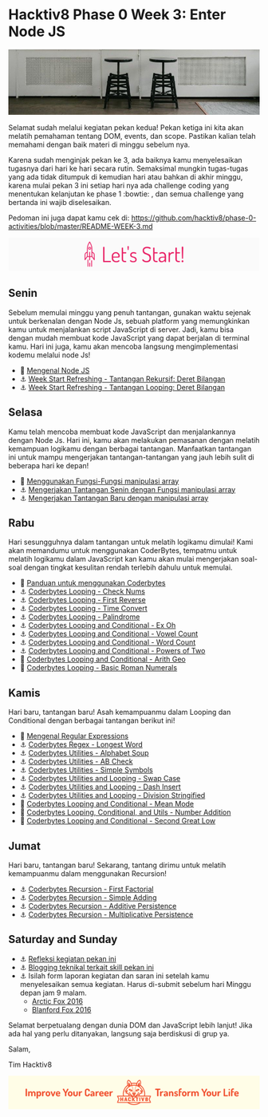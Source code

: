 # Hacktiv8 Phase 0 Week 3: Enter Node JS

![Header](assets/header-w3.jpg)

Selamat sudah melalui kegiatan pekan kedua! Pekan ketiga ini kita akan melatih pemahaman tentang DOM, events, dan scope. Pastikan kalian telah memahami dengan baik materi di minggu sebelum nya.

Karena sudah menginjak pekan ke 3, ada baiknya kamu menyelesaikan tugasnya dari hari ke hari secara rutin. Semaksimal mungkin tugas-tugas yang ada tidak ditumpuk di kemudian hari atau bahkan di akhir minggu, karena mulai pekan 3 ini setiap hari nya ada challenge coding yang menentukan kelanjutan ke phase 1 :bowtie: , dan semua challenge yang bertanda  ini wajib diselesaikan.

Pedoman ini juga dapat kamu cek di: <https://github.com/hacktiv8/phase-0-activities/blob/master/README-WEEK-3.md>

![Let's start!](assets/start.png)

## Senin
Sebelum memulai minggu yang penuh tantangan, gunakan waktu sejenak untuk berkenalan dengan Node Js,
sebuah platform yang memungkinkan kamu untuk menjalankan script JavaScript di server. Jadi, kamu bisa
dengan mudah membuat kode JavaScript yang dapat berjalan di terminal kamu. Hari ini juga, kamu akan
mencoba langsung mengimplementasi kodemu melalui node Js!

- :notebook_with_decorative_cover:
[Mengenal Node JS](https://github.com/hacktiv8/phase-0-activities/blob/master/modules/js-node.md)
- :anchor:
[Week Start Refreshing - Tantangan Rekursif: Deret Bilangan](https://github.com/hacktiv8/phase-0-activities/blob/master/modules/js-node.md)
- :anchor:
[Week Start Refreshing - Tantangan Looping: Deret Bilangan](https://github.com/hacktiv8/phase-0-activities/blob/master/modules/js-node.md)


## Selasa
Kamu telah mencoba membuat kode JavaScript dan menjalankannya dengan Node Js. Hari ini, kamu akan
melakukan pemasanan dengan melatih kemampuan logikamu dengan berbagai tantangan. Manfaatkan tantangan ini
untuk mampu mengerjakan tantangan-tantangan yang jauh lebih sulit di beberapa hari ke depan!

- :notebook_with_decorative_cover:
[Menggunakan Fungsi-Fungsi manipulasi array](https://github.com/hacktiv8/phase-0-activities/blob/master/modules/js-node.md)
- :anchor:
[Mengerjakan Tantangan Senin dengan Fungsi manipulasi array](https://github.com/hacktiv8/phase-0-activities/blob/master/modules/js-node.md)
- :anchor:
[Mengerjakan Tantangan Baru dengan manipulasi array](https://github.com/hacktiv8/phase-0-activities/blob/master/modules/js-node.md)


## Rabu
Hari sesungguhnya dalam tantangan untuk melatih logikamu dimulai! Kami akan memandumu untuk menggunakan
CoderBytes, tempatmu untuk melatih logikamu dalam JavaScript kan kamu akan mulai mengerjakan soal-soal
dengan tingkat kesulitan rendah terlebih dahulu untuk memulai.

- :notebook_with_decorative_cover:
[Panduan untuk menggunakan Coderbytes](https://github.com/hacktiv8/phase-0-activities/blob/master/modules/js-node.md)
- :anchor:
[Coderbytes Looping - Check Nums](https://coderbyte.com/information.php?ct=Check%20Nums)
- :anchor:
[Coderbytes Looping - First Reverse](https://coderbyte.com/information.php?ct=First%20Reverse)
- :anchor:
[Coderbytes Looping - Time Convert](https://coderbyte.com/information.php?ct=Time%20Convert)
- :anchor:
[Coderbytes Looping - Palindrome](https://coderbyte.com/information.php?ct=Palindrome)
- :anchor:
[Coderbytes Looping and Conditional - Ex Oh](https://coderbyte.com/information.php?ct=Ex%20Oh)
- :anchor:
[Coderbytes Looping and Conditional - Vowel Count](https://coderbyte.com/information.php?ct=Vowel%20Count)
- :anchor:
[Coderbytes Looping and Conditional - Word Count](https://coderbyte.com/information.php?ct=Word%20Count)
- :anchor:
[Coderbytes Looping and Conditional - Powers of Two](https://coderbyte.com/information.php?ct=Powers%20of%20Two)
- :rocket:
[Coderbytes Looping and Conditional - Arith Geo](https://coderbyte.com/information.php?ct=Arith%20Geo)
- :rocket:
[Coderbytes Looping - Basic Roman Numerals](https://coderbyte.com/information.php?ct=Basic%20Roman%20Numerals)

## Kamis
Hari baru, tantangan baru! Asah kemampuanmu dalam Looping dan Conditional dengan berbagai tantangan berikut ini!

- :notebook_with_decorative_cover:
[Mengenal Regular Expressions](https://github.com/hacktiv8/phase-0-activities/blob/master/modules/js-node.md)
- :anchor:
[Coderbytes Regex - Longest Word](https://coderbyte.com/information.php?ct=Longest%20Word)
- :anchor:
[Coderbytes Utilities - Alphabet Soup](https://coderbyte.com/information.php?ct=Alphabet%20Soup)
- :anchor:
[Coderbytes Utilities - AB Check](https://coderbyte.com/information.php?ct=AB%20Check)
- :anchor:
[Coderbytes Utilities - Simple Symbols](https://coderbyte.com/information.php?ct=Simple%20Symbols)
- :anchor:
[Coderbytes Utilities and Looping - Swap Case](https://coderbyte.com/information.php?ct=Swap%20Case)
- :anchor:
[Coderbytes Utilities and Looping - Dash Insert](https://coderbyte.com/information.php?ct=Dash%20Insert)
- :anchor:
[Coderbytes Utilities and Looping - Division Stringified](https://coderbyte.com/information.php?ct=Division%20Stringified)
- :rocket:
[Coderbytes Looping and Conditional - Mean Mode](https://coderbyte.com/information.php?ct=Mean%20Mode)
- :rocket:
[Coderbytes Looping, Conditional, and Utils - Number Addition](https://coderbyte.com/information.php?ct=Number%20Addition)
- :rocket:
[Coderbytes Looping and Conditional - Second Great Low](https://coderbyte.com/information.php?ct=Second%20GreatLow)

## Jumat
Hari baru, tantangan baru! Sekarang, tantang dirimu untuk melatih kemampuanmu dalam menggunakan Recursion!

- :anchor:
[Coderbytes Recursion - First Factorial](https://coderbyte.com/information.php?ct=First%20Factorial)
- :anchor:
[Coderbytes Recursion - Simple Adding](https://coderbyte.com/information.php?ct=Simple%20Adding)
- :anchor:
[Coderbytes Recursion - Additive Persistence](https://coderbyte.com/information.php?ct=Additive%20Persistence)
- :anchor:
[Coderbytes Recursion - Multiplicative Persistence](https://coderbyte.com/information.php?ct=Multiplicative%20Persistence)

## Saturday and Sunday

- :anchor: [Refleksi kegiatan pekan ini](https://github.com/hacktiv8/phase-0-activities/blob/master/modules/reflection.md)
- :anchor: [Blogging teknikal terkait skill pekan ini](https://github.com/hacktiv8/phase-0-activities/blob/master/modules/blog.md)
- :anchor: Isilah form laporan kegiatan dan saran ini setelah kamu menyelesaikan semua kegiatan. Harus di-submit sebelum hari Minggu depan jam 9 malam.
  - [Arctic Fox 2016](https://airtable.com/shrLac3o4CKzZGuNn)
  - [Blanford Fox 2016](https://airtable.com/shr4wXkNEQc2ezCRR)

Selamat berpetualang dengan dunia DOM dan JavaScript lebih lanjut! Jika ada hal yang perlu ditanyakan, langsung saja berdiskusi di grup ya.

Salam,

Tim Hacktiv8

![Hacktiv8 Banner](assets/banner.png)
